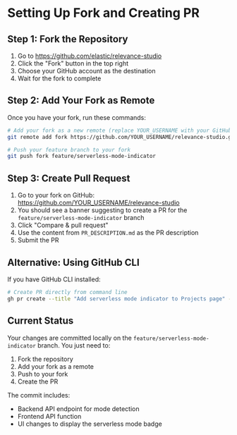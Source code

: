 # Setting Up Fork and Creating PR

## Step 1: Fork the Repository

1. Go to https://github.com/elastic/relevance-studio
2. Click the "Fork" button in the top right
3. Choose your GitHub account as the destination
4. Wait for the fork to complete

## Step 2: Add Your Fork as Remote

Once you have your fork, run these commands:

```bash
# Add your fork as a new remote (replace YOUR_USERNAME with your GitHub username)
git remote add fork https://github.com/YOUR_USERNAME/relevance-studio.git

# Push your feature branch to your fork
git push fork feature/serverless-mode-indicator
```

## Step 3: Create Pull Request

1. Go to your fork on GitHub: https://github.com/YOUR_USERNAME/relevance-studio
2. You should see a banner suggesting to create a PR for the `feature/serverless-mode-indicator` branch
3. Click "Compare & pull request"
4. Use the content from `PR_DESCRIPTION.md` as the PR description
5. Submit the PR

## Alternative: Using GitHub CLI

If you have GitHub CLI installed:

```bash
# Create PR directly from command line
gh pr create --title "Add serverless mode indicator to Projects page" --body-file PR_DESCRIPTION.md --repo elastic/relevance-studio
```

## Current Status

Your changes are committed locally on the `feature/serverless-mode-indicator` branch. You just need to:

1. Fork the repository
2. Add your fork as a remote
3. Push to your fork
4. Create the PR

The commit includes:
- Backend API endpoint for mode detection
- Frontend API function
- UI changes to display the serverless mode badge 